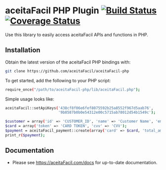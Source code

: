 # aceitaFacil PHP Plugin [![Build Status](https://travis-ci.org/aceitaFacil/aceitaFacil-php.svg?branch=master)](https://travis-ci.org/aceitaFacil/aceitaFacil-php) [![Coverage Status](https://coveralls.io/repos/aceitaFacil/aceitaFacil-php/badge.png)](https://coveralls.io/r/aceitaFacil/aceitaFacil-php)

Use this library to easily access aceitaFacil APIs and functions in PHP.

## Installation

Obtain the latest version of the aceitaFacil PHP bindings with:

```sh
git clone https://github.com/aceitaFacil/aceitaFacil-php
```

To get started, add the following to your PHP script:

```sh
require_once("/path/to/aceitaFacil-php/lib/aceitaFacil.php");
```

Simple usage looks like:

```sh
aceitaFacil::setApiKeys('438cf8f06e6fef8075592b25a8552f967d5aab76', 
                        '9b8587b0b0e54312e00c5715ab78012d54b1549c');

$customer = array('id' => 'CUSTOMER_ID', 'name' => 'Customer Name', 'email' => 'customer@example.com');
$card = array('token' => 'CARD TOKEN', 'cvv' => 'CVV');
$payment = aceitaFacil_payment::create(array('card' => $card, 'total_amount' => 1000, 'item' => array(0 => array('amount' => 1000))));
print_r($payment);
```

## Documentation

* Please see https://aceitaFacil.com/docs for up-to-date documentation.
